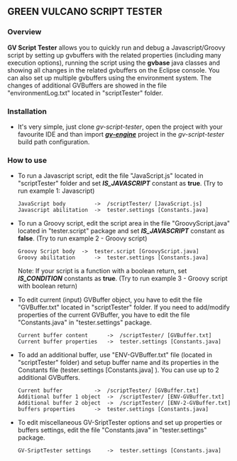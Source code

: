 ## GREEN VULCANO SCRIPT TESTER

### Overview

**GV Script Tester** allows you to quickly run and debug a Javascript/Groovy script by setting up gvbuffers with the related properties (including many execution options), running the script using the **gvbase** java classes and showing all changes in the related gvbuffers on the Eclipse console.
You can also set up multiple gvbuffers using the environment system. The changes of additional GVBuffers are showed in the file "environmentLog.txt" located in "scriptTester" folder.

### Installation

- It's very simple, just clone *gv-script-tester*, open the project with your favourite IDE and than import [***gv-engine***](https://github.com/green-vulcano/gv-engine) project in the *gv-script-tester* build path configuration.

### How to use

- To run a Javascript script, edit the file "JavaScript.js" located in "scriptTester" folder and set ***IS_JAVASCRIPT*** constant as **true**. (Try to run example 1: Javascript)
    ```
    JavaScript body 	    ->	/scriptTester/ [JavaScript.js]
    Javascript abilitation  ->  tester.settings [Constants.java]
    ```

- To run a Groovy script, edit the script area in the file "GroovyScript.java" located in "tester.script" package and set ***IS_JAVASCRIPT*** constant as **false**. (Try to run example 2 - Groovy script)
    ```
	Groovy Script body 	->  tester.script [GroovyScript.java]
	Groovy abilitation      ->  tester.settings [Constants.java]
    ```

    Note: If your script is a function with a boolean return, set ***IS_CONDITION*** constants as **true**. (Try to run example 3 - Groovy script with boolean return)

- To edit current (input) GVBuffer object, you have to edit the file "GVBuffer.txt" located in "scriptTester" folder. If you need to add/modify properties of the current GVBuffer, you have to edit the file "Constants.java" in "tester.settings" package.
    ```
	Current buffer content		->  /scriptTester/ [GVBuffer.txt]
	Current buffer properties 	->  tester.settings [Constants.java]
    ```

- To add an additional buffer, use "ENV-GVBuffer.txt" file (located in "scriptTester" folder) and setup buffer name and its properties in the Constants file (tester.settings [Constants.java] ). You can use up to 2 additional GVBuffers.
    ```
	Current buffer			->  /scriptTester/ [GVBuffer.txt]
	Additional buffer 1 object	->  /scriptTester/ [ENV-GVBuffer.txt]
	Additional buffer 2 object	->  /scriptTester/ [ENV-2-GVBuffer.txt]
	buffers properties		->  tester.settings [Constants.java]
    ```

- To edit miscellaneous GV-SriptTester options and set up properties or buffers settings, edit the file "Constants.java" in "tester.settings" package.
    ```
	GV-SriptTester settings		->  tester.settings [Constants.java] 
	```

